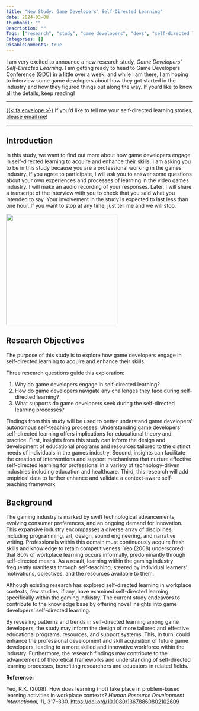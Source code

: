 ```yaml
---
title: "New Study: Game Developers' Self-Directed Learning"
date: 2024-03-08
thumbnail: ""
Description: ""
Tags: ["research", "study", "game developers", "devs", "self-directed learning"]
Categories: []
DisableComments: true
---
```


I am very excited to announce a new research study, *Game Developers' Self-Directed Learning*. I am getting ready to head to Game Developers Conference ([GDC](https://gdconf.com/)) in a little over a week, and while I am there, I am hoping to interview some game developers about how they got started in the industry and how they figured things out along the way. If you'd like to know all the details, keep reading!

---

[{{< fa envelope >}}](bret.staudtwillet@fsu.edu) If you'd like to tell me your self-directed learning stories, [please email me](bret.staudtwillet@fsu.edu)!

---

## Introduction

In this study, we want to find out more about how game developers engage in self-directed learning to acquire and enhance their skills. I am asking you to be in this study because you are a professional working in the games industry. If you agree to participate, I will ask you to answer some questions about your own experiences and processes of learning in the video games industry. I will make an audio recording of your responses. Later, I will share a transcript of the interview with you to check that you said what you intended to say. Your involvement in the study is expected to last less than one hour. If you want to stop at any time, just tell me and we will stop.  

<img src="/images/SDL.png" width="300">

## Research Objectives

The purpose of this study is to explore how game developers engage in self-directed learning to acquire and enhance their skills.

Three research questions guide this exploration:  
1. Why do game developers engage in self-directed learning? 
2. How do game developers navigate any challenges they face during self-directed learning? 
3. What supports do game developers seek during the self-directed learning processes? 

Findings from this study will be used to better understand game developers’ autonomous self-teaching processes. Understanding game developers’ self-directed learning offers implications for educational theory and practice. First, insights from this study can inform the design and development of educational programs and resources tailored to the distinct needs of individuals in the games industry. Second, insights can facilitate the creation of interventions and support mechanisms that nurture effective self-directed learning for professional in a variety of technology-driven industries including education and healthcare. Third, this research will add empirical data to further enhance and validate a context-aware self-teaching framework.

## Background

The gaming industry is marked by swift technological advancements, evolving consumer preferences, and an ongoing demand for innovation. This expansive industry encompasses a diverse array of disciplines, including programming, art, design, sound engineering, and narrative writing. Professionals within this domain must continuously acquire fresh skills and knowledge to retain competitiveness. Yeo (2008) underscored that 80% of workplace learning occurs informally, predominantly through self-directed means. As a result, learning within the gaming industry frequently manifests through self-teaching, steered by individual learners’ motivations, objectives, and the resources available to them.

Although existing research has explored self-directed learning in workplace contexts, few studies, if any, have examined self-directed learning specifically within the gaming industry. The current study endeavors to contribute to the knowledge base by offering novel insights into game developers’ self-directed learning.

By revealing patterns and trends in self-directed learning among game developers, the study may inform the design of more tailored and effective educational programs, resources, and support systems. This, in turn, could enhance the professional development and skill acquisition of future game developers, leading to a more skilled and innovative workforce within the industry. Furthermore, the research findings may contribute to the advancement of theoretical frameworks and understanding of self-directed learning processes, benefiting researchers and educators in related fields.

**Reference:**

Yeo, R.K. (2008). How does learning (not) take place in problem-based learning activities in workplace contexts? *Human Resource Development International, 11*, 317–330.  https://doi.org/10.1080/13678860802102609
